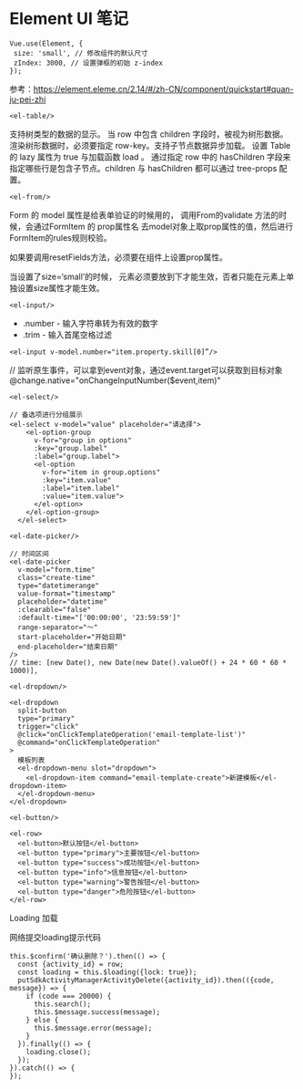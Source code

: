 # Element UI 笔记

```
Vue.use(Element, {
 size: 'small', // 修改组件的默认尺寸
 zIndex: 3000, // 设置弹框的初始 z-index
});
```

参考：https://element.eleme.cn/2.14/#/zh-CN/component/quickstart#quan-ju-pei-zhi

`<el-table/>`

支持树类型的数据的显示。
当 row 中包含 children 字段时，被视为树形数据。
渲染树形数据时，必须要指定 row-key。支持子节点数据异步加载。
设置 Table 的 lazy 属性为 true 与加载函数 load 。
通过指定 row 中的 hasChildren 字段来指定哪些行是包含子节点。children 与 hasChildren 都可以通过 tree-props 配置。

`<el-from/>`

Form 的 model 属性是给表单验证的时候用的，
调用From的validate 方法的时候，会通过FormItem 的 prop属性名 去model对象上取prop属性的值，然后进行FormItem的rules规则校验。

如果要调用resetFields方法，必须要在<form-item/>组件上设置prop属性。

当<el-from/>设置了size=‘small’的时候，<el-select/> <el-input/> 元素必须要放到<el-form-item/>下才能生效，否者只能在<el-select/>元素上单独设置size属性才能生效。

`<el-input/>`

* .number - 输入字符串转为有效的数字
* .trim - 输入首尾空格过滤

`<el-input v-model.number="item.property.skill[0]”/>`

// 监听原生事件，可以拿到event对象，通过event.target可以获取到目标对象
@change.native="onChangeInputNumber($event,item)"


`<el-select/>`
```
// 备选项进行分组展示
<el-select v-model="value" placeholder="请选择">
    <el-option-group
      v-for="group in options"
      :key="group.label"
      :label="group.label">
      <el-option
        v-for="item in group.options"
        :key="item.value"
        :label="item.label"
        :value="item.value">
      </el-option>
    </el-option-group>
  </el-select>
```

`<el-date-picker/>`
```
// 时间区间
<el-date-picker
  v-model="form.time"
  class="create-time"
  type="datetimerange"
  value-format="timestamp"
  placeholder="datetime"
  :clearable="false"
  :default-time="['00:00:00', '23:59:59']"
  range-separator="～"
  start-placeholder="开始日期"
  end-placeholder="结束日期"
/>
// time: [new Date(), new Date(new Date().valueOf() + 24 * 60 * 60 * 1000)],
```

`<el-dropdown/>`

```
<el-dropdown
  split-button
  type="primary"
  trigger="click"
  @click="onClickTemplateOperation('email-template-list')"
  @command="onClickTemplateOperation"
>
  模板列表
  <el-dropdown-menu slot="dropdown">
    <el-dropdown-item command="email-template-create">新建模板</el-dropdown-item>
  </el-dropdown-menu>
</el-dropdown>
```


`<el-button/>`
```
<el-row>
  <el-button>默认按钮</el-button>
  <el-button type="primary">主要按钮</el-button>
  <el-button type="success">成功按钮</el-button>
  <el-button type="info">信息按钮</el-button>
  <el-button type="warning">警告按钮</el-button>
  <el-button type="danger">危险按钮</el-button>
</el-row>
```

Loading 加载

网络提交loading提示代码
```
this.$confirm('确认删除？').then(() => {
  const {activity_id} = row;
  const loading = this.$loading({lock: true});
  putSdkActivityManagerActivityDelete({activity_id}).then(({code, message}) => {
    if (code === 20000) {
      this.search();
      this.$message.success(message);
    } else {
      this.$message.error(message);
    }
  }).finally(() => {
    loading.close();
  });
}).catch(() => {
});
```